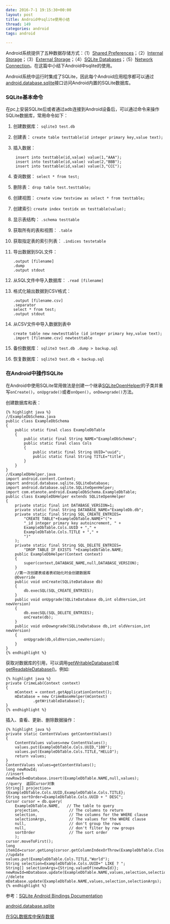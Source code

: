 ```yaml
---
date: 2016-7-1 19:15:30+00:00
layout: post
title: Android中sqlite使用小结
thread: 149
categories: android
tags: android

---
```


Android系统提供了五种数据存储方式：（1）[Shared Preferences](https://developer.android.com/guide/topics/data/data-storage.html?hl=zh-cn#pref)；（2）[Internal Storage](https://developer.android.com/guide/topics/data/data-storage.html?hl=zh-cn#filesInternal)；（3）[External Storage](https://developer.android.com/guide/topics/data/data-storage.html?hl=zh-cn#filesExternal)；（4）[SQLite Databases](https://developer.android.com/guide/topics/data/data-storage.html?hl=zh-cn#db)；（5）[Network Connection](https://developer.android.com/guide/topics/data/data-storage.html?hl=zh-cn#netw)。在这篇中小结下Android中sqlite的使用。


Android系统中运行时集成了SQLite，因此每个Android应用程序都可以通过[android.database.sqlite](https://developer.android.com/guide/topics/data/data-storage.html?hl=zh-cn#netw)接口访问Android内置的SQLite数据库。


### SQLite基本命令 ###

在pc上安装SQLite后或者通过adb连接到Android设备后，可以通过命令来操作SQLite数据库，常用命令如下：

1. 创建数据库： `sqlite3 test.db`

2. 创建表： `create table testtable(id integer primary key,value text);`

3. 插入数据： 

		insert into testtable(id,value) value(1,"AAA");
		insert into testtable(id,value) value(2,"BBB");
		insert into testtable(id,value) value(3,"CCC");

4. 查询数据： `select * from test;`

5. 删除表： `drop table test.testtable;` 

6. 创建视图： `create view testview as select * from testtable;`

7. 创建索引: `create index testidx on testtable(value);`

8. 显示表结构： `.schema testtable`

9. 获取所有的表和视图： `.table`

10. 获取指定表的索引列表： `.indices testetable`

11. 导出数据到SQL文件：
	
		.output [filename]
		.dump
		.output stdout

12. 从SQL文件中导入数据库： `.read [filename]`

13. 格式化输出数据到CSV格式：

		.output [filename.csv]
		.separator
		select * from test;
		.output stdout

14. 从CSV文件中导入数据到表中

		create table new newtesttable (id integer primary key,value text);
		.import [filename.csv] newtesttable

15. 备份数据库： `sqlite3 test.db .dump > backup.sql`

16. 恢复数据库： `sqlite3 test.db < backup.sql`


### 在Android中操作SQLite ###

在Android中使用SQLite常用做法是创建一个继承[SQLiteOpenHelper](https://developer.android.com/reference/android/database/sqlite/SQLiteOpenHelper.html?hl=zh-cn)的子类并重写`onCreate()`，`onUpgrade()`或者`onOpen()`，`onDowngrade()`方法。

创建数据库和表：

	{% highlight java %}
	//ExampleDbSchema.java
	public class ExampleDbSchema
	{
	    public static final class ExampleDbTable
	    {
	        public static final String NAME="ExampleDbSchema";
	        public static final class Cols
	        {
	            public static final String UUID="uuid";
	            public static final String TITLE="title";
	        }
	    }
	}
	//ExampleDbHelper.java
	import android.content.Context;
	import android.database.sqlite.SQLiteDatabase;
	import android.database.sqlite.SQLiteOpenHelper;
	import com.etanote.android.ExampleDbSchema.ExampleDbTable;
	public class ExampleDbHelper extends SQLiteOpenHelper
	{
	    private static final int DATABASE_VERSION=1;
	    private static final String DATABASE_NAME="ExampleDb.db";
	    private static final String SQL_CREATE_ENTRIES=
	        "CREATE TABLE"+ExampleDbTable.NAME+"("+
	        "_id integer primary key autoincrement, " +
	        ExampleDbTable.Cols.UUID + "," +
	        ExampleDbTable.Cols.TITLE + "," +
	        ")"
	    );
	    private static final String SQL_DELETE_ENTRIES=
	        "DROP TABLE IF EXISTS "+ExampleDbTable.NAME;
	    public ExampleDbHelper(Context context)
	    {
	        super(context,DATABASE_NAME,null,DATABASE_VERSION);
	    }
	    //第一次创建表或者表初始化时会创建数据库
	    @Override
	    public void onCreate(SQLiteDatabase db)
	    {
	        db.execSQL(SQL_CREATE_ENTRIES);
	    }
	    public void onUpgrade(SQLiteDatabase db,int oldVersion,int newVersion)
	    {
	        db.execSQL(SQL_DELETE_ENTRIES);
	        onCreate(db);
	    }
	    public void onDowngrade(SQLiteDatabase db,int oldVersion,int newVersion)
	    {
	        onUpgrade(db,oldVersion,newVersion);
	    }
	}
	{% endhighlight %}


获取对数据库的引用，可以调用[getWritableDatabase()](https://developer.android.com/reference/android/database/sqlite/SQLiteOpenHelper.html?hl=zh-cn#getWritableDatabase())或[getReadableDatabase()](https://developer.android.com/reference/android/database/sqlite/SQLiteOpenHelper.html?hl=zh-cn#getReadableDatabase())。例如: 

	{% highlight java %}
	private CrimeLab(Context context) 
	{
	    mContext = context.getApplicationContext();
	    mDatabase = new CrimeBaseHelper(mContext)
	            .getWritableDatabase();
	}
	{% endhighlight %}

插入、查看、更新、删除数据操作：

	{% highlight java %}
	private static ContentValues getContentValues()
	{
	    ContentValues values=new ContentValues();
	    values.put(ExampleDbTable.Cols.UUID,"100");
	    values.put(ExampleDbTable.Cols.TITLE,"HELLO");
	    return values;
	}
	ContentValues values=getContentValues();
	long newRowId;
	//insert
	newRowId=mDatabase.insert(ExampleDbTable.NAME,null,values);
	//query  返回Cursor对象
	String[] projection={ExampleDbTable.Cols.UUID,ExampleDbTable.Cols.TITLE};
	String sortOrder=ExampleDbTable.Cols.UUID + " DESC";
	Cursor cursor = db.query(
	    ExampleDbTable.NAME,   // The table to query
	    projection,             // The columns to return
	    selection,              // The columns for the WHERE clause
	    selectionArgs,          // The values for the WHERE clause
	    null,                   // don't group the rows
	    null,                   // don't filter by row groups
	    sortOrder               // The sort order
	    );
	cursor.moveToFirst();
	long itemId=cursor.getLong(corsor.getColumnIndexOrThrow(ExampleDbTable.Clos.UUID));
	//update
	values.put(ExampleDbTable.Cols.TITLE,"World");
	String selection=ExampleDbTable.Cols.UUID+" LIKE ? ";
	String[] selectionArgs={String.valueOf(newRowId)};
	newRowId=mDatabase.update(ExampleDbTable.NAME,values,selection,selectionArgs);
	//delete
	mDatabase.update(ExampleDbTable.NAME,values,selection,selectionArgs);
	{% endhighlight %}

































参考：[SQLite Android Bindings
Documentation](https://www.sqlite.org/android/doc/trunk/www/index.wiki)

[android.database.sqlite](https://developer.android.com/reference/android/database/sqlite/package-summary.html)

[在SQL数据库中保存数据](https://developer.android.com/training/basics/data-storage/databases.html?hl=zh-cn#ReadDbRow)